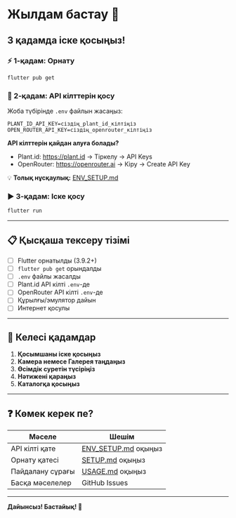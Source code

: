 # Жылдам бастау 🚀

## 3 қадамда іске қосыңыз!

### ⚡ 1-қадам: Орнату

```bash
flutter pub get
```

### 🔑 2-қадам: API кілттерін қосу

Жоба түбірінде `.env` файлын жасаңыз:

```env
PLANT_ID_API_KEY=сіздің_plant_id_кілтіңіз
OPEN_ROUTER_API_KEY=сіздің_openrouter_кілтіңіз
```

**API кілттерін қайдан алуға болады?**
- Plant.id: https://plant.id → Тіркелу → API Keys
- OpenRouter: https://openrouter.ai → Кіру → Create API Key

💡 **Толық нұсқаулық:** [ENV_SETUP.md](ENV_SETUP.md)

### ▶️ 3-қадам: Іске қосу

```bash
flutter run
```

---

## 📋 Қысқаша тексеру тізімі

- [ ] Flutter орнатылды (3.9.2+)
- [ ] `flutter pub get` орындалды
- [ ] `.env` файлы жасалды
- [ ] Plant.id API кілті `.env`-де
- [ ] OpenRouter API кілті `.env`-де
- [ ] Құрылғы/эмулятор дайын
- [ ] Интернет қосулы

---

## 🎯 Келесі қадамдар

1. **Қосымшаны іске қосыңыз**
2. **Камера немесе Галерея таңдаңыз**
3. **Өсімдік суретін түсіріңіз**
4. **Нәтижені қараңыз**
5. **Каталогқа қосыңыз**

---

## ❓ Көмек керек пе?

| Мәселе | Шешім |
|--------|-------|
| API кілті қате | [ENV_SETUP.md](ENV_SETUP.md) оқыңыз |
| Орнату қатесі | [SETUP.md](SETUP.md) оқыңыз |
| Пайдалану сұрағы | [USAGE.md](USAGE.md) оқыңыз |
| Басқа мәселелер | GitHub Issues |

---

**Дайынсыз! Бастайық! 🌿**
